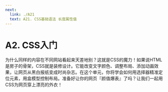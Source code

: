 ```yaml
---
next:
  link: ./A21
  text: A21. CSS基础语法 长度属性值
---
```


# A2. CSS入门

为什么同样的内容在不同网站看起来天差地别？这就是CSS的魔力！如果说HTML是房子的骨架，CSS就是装修设计。它能改变文字颜色、调整布局、添加动画效果，让网页从黑白报纸变成时尚杂志。在这个单元，你将学会如何用选择器精准定位元素，用盒模型控制布局。准备好让你的网页『颜值爆表』了吗？让我们一起用CSS为网页穿上漂亮的外衣！
